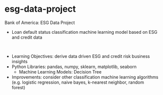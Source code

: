 # esg-data-project

Bank of America: ESG Data Project
- Loan default status classification machine learning model based on ESG and credit data

<br>

- Learning Objectives: derive data driven ESG and credit risk business insights
- Python Libraries: pandas, numpy, sklearn, matplotlib, seaborn
    - Machine Learning Models: Decision Tree
- Improvements: consider other classification machine learning algorithms (e.g. logistic regression, naive bayes, k-nearest neighbor, random forest)
 
 
